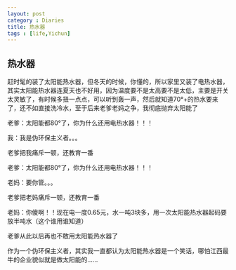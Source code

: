 ```yaml
---
layout: post
category : Diaries
title: 热水器
tags : [life,Yichun]
---
```

## 热水器 ##

赶时髦的装了太阳能热水器，但冬天的时候，你懂的，所以家里又装了电热水器，其实太阳能热水器连夏天也不好用，因为温度要不是太高要不是太低，主要是开关太灵敏了，有时候多扭一点点，可以听到轰一声，然后就知道70°+的热水要来了，还不如直接洗冷水，至于后来老爹老妈之争，我彻底抛弃太阳能了

老爹：太阳能都80°了，你为什么还用电热水器！！！

我：我是伪环保主义者。。。

老爹把我痛斥一顿，还教育一番

老爹：太阳能都80°了，你为什么还用电热水器！！！

老妈：要你管。。。

老爹把老妈痛斥一顿，还教育一番

老妈：你傻啊！！现在电一度0.65元，水一吨3块多，用一次太阳能热水器起码要放半吨水（这个谁用谁知道）

老爹从此以后再也不敢用太阳能热水器了

作为一个伪环保主义者，其实我一直都认为太阳能热水器是一个笑话，哪怕江西最牛的企业貌似就是做太阳能的……
